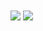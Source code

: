 <!-- - 👋 Hi, I’m @ParthCv 
- 👀 I’m interested in learning all things coding
- 🌱 I’m currently learning java and web dev
- 📫 How to reach me - https://www.linkedin.com/in/parth-chaturvedi/ -->

<img align="center" src="https://github-readme-stats.vercel.app/api?username=ParthCv&&show_icons=true&&theme=dark" />
<img align="center" src="https://github-readme-stats.vercel.app/api/top-langs/?username=anuraghazra&layout=compact&text_color=000000&bg_color=00000000=fffff" />

<!---
ParthCv/ParthCv is a ✨ special ✨ repository because its `README.md` (this file) appears on your GitHub profile.
You can click the Preview link to take a look at your changes.
--->
